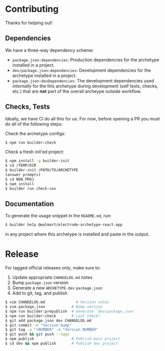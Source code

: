 Contributing
============

Thanks for helping out!

## Dependencies

We have a three-way dependency scheme:

* `package.json:dependencies`: Production dependencies for the archetype
  installed in a project.
* `dev/package.json:dependencies`: Development dependencies for the archetype
  installed in a project.
* `package.json:devDependencies`: The development dependencies used _internally_
  for the this archetype during development (self tests, checks, etc.) that
  are **not** part of the overall archeype outside workflow.

## Checks, Tests

Ideally, we have CI do all this for us. For _now_, before opening a PR you must
do all of the following steps:

Check the archetype configs:

```sh
$ npm run builder:check
```

Check a fresh init'ed project:

```sh
$ npm install -g builder-init
$ cd /TEMP/DIR
$ builder-init /PATH/TO/ARCHETYPE
(answer prompts)
$ cd NEW_PROJ
$ npm install
$ builder run check-cov
```

## Documentation

To generate the usage snippet in the `README.md`, run:

```sh
$ builder help @walmart/electrode-archetype-react-app
```

in any project where this archetype is installed and paste in the output.

# Release

For tagged official releases _only_, make sure to:

1. Update appropriate `CHANGELOG.md` notes
2. Bump `package.json` version
3. Generate a new `ARCHETYPE-dev` `package.json`
4. Add to git, tag, and publish

```sh
$ vim CHANGELOG.md              # Version notes
$ vim package.json            # Bump version
$ npm run builder:prepublish  # Generate `dev/package.json`
$ npm run builder:check       # Last check!
$ git add package.json dev CHANGELOG.md
$ git commit -m "Version bump"
$ git tag -a "vNUMBER" -m "Version NUMBER"
$ git push && git push --tags
$ npm publish                 # Publish main project
$ cd dev && npm publish       # Publish dev project
```

